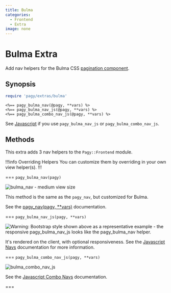 ```yaml
---
title: Bulma
categories:
  - Frontend
  - Extra
image: none
---
```


# Bulma Extra

Add nav helpers for the Bulma CSS [pagination component](https://bulma.io/documentation/components/pagination).

## Synopsis

```ruby pagy.rb (initializer)
require 'pagy/extras/bulma'
```

```erb View (helpers)
<%== pagy_bulma_nav(@pagy, **vars) %>
<%== pagy_bulma_nav_js(@pagy, **vars) %>
<%== pagy_bulma_combo_nav_js(@pagy, **vars) %>
```

See [Javascript](/docs/api/javascript.md) if you use `pagy_bulma_nav_js` or `pagy_bulma_combo_nav_js`.

## Methods

This extra adds 3 nav helpers to the `Pagy::Frontend` module.

!!!info Overriding Helpers
You can customize them by overriding in your own view helper(s).
!!!

=== `pagy_bulma_nav(pagy)`

![bulma_nav - medium view size](/docs/assets/images/bulma_nav_medium.png)

This method is the same as the `pagy_nav`, but customized for Bulma.

See the [pagy_nav(pagy, **vars)](/docs/api/frontend.md#pagy-nav-pagy-vars) documentation.

=== `pagy_bulma_nav_js(pagy, **vars)`

![Warning: Bootstrap style shown above as a representative example - the responsive `pagy_bulma_nav_js` looks like the `pagy_bulma_nav` helper.](/docs/assets/images/bootstrap_nav_js.png)

It's rendered on the client, with optional responsiveness. See the [Javascript Navs](/docs/api/javascript/navs.md) documentation
for more information.

=== `pagy_bulma_combo_nav_js(pagy, **vars)`

![bulma_combo_nav_js](/docs/assets/images/bulma_combo_nav_js.png)

See the [Javascript Combo Navs](/docs/api/javascript/combo-navs.md) documentation.

===
